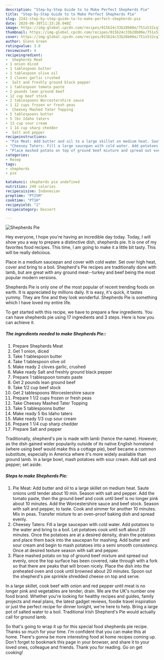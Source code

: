 ```yaml
---
description: "Step-by-Step Guide to to Make Perfect Shepherds Pie"
title: "Step-by-Step Guide to to Make Perfect Shepherds Pie"
slug: 2242-step-by-step-guide-to-to-make-perfect-shepherds-pie
date: 2020-06-30T11:33:26.048Z
image: https://img-global.cpcdn.com/recipes/015b24c33b28b00e/751x532cq70/shepherds-pie-recipe-main-photo.jpg
thumbnail: https://img-global.cpcdn.com/recipes/015b24c33b28b00e/751x532cq70/shepherds-pie-recipe-main-photo.jpg
cover: https://img-global.cpcdn.com/recipes/015b24c33b28b00e/751x532cq70/shepherds-pie-recipe-main-photo.jpg
author: Glenn Green
ratingvalue: 3.8
reviewcount: 4
recipeingredient:
-  Shepherds Meat
- 1 onion diced
- 1 tablespoon butter
- 1 tablespoon olive oil
- 2 cloves garlic crushed
-  Salt and freshly ground black pepper
- 1 tablespoon tomato paste
- 2 pounds lean ground beef
- 12 cup beef stock
- 2 tablespoons Worcestershire sauce
- 1 12 cups frozen or fresh peas
-  Cheesey Mashed Tater Topping
- 5 tablespoons butter
- 5 lbs Idaho taters
- 13 cup sour cream
- 1 14 cup sharp chedder
-  Salt and pepper
recipeinstructions:
- "Pie Meat: Add butter and oil to a large skillet on medium heat. Saute onions until tender about 10 min. Season with salt and pepper. Add the tomato paste, then the ground beef and cook until beef is no longer pink about 10 minutes. Add the Worcestershire sauce and beef stock. Season with salt and pepper, to taste. Cook and simmer for another 10 minutes. Mix in peas. Transfer mixture to an oven-proof baking dish and spread evenly."
- "Cheesey Taters: Fill a large saucepan with cold water. Add potatoes to the water and bring to a boil. Let potatoes cook until soft about 20 minutes. Once the potatoes are at a desired density, drain the potatoes and place them back into the saucepan for mashing. Add butter and sour cream and begin to mash potatoes into a semi smooth consistency. Once at desired texture season with salt and pepper."
- "Place mashed potato on top of ground beef mixture and spread out evenly, once the top surface has been covered, rake through with a fork so that there are peaks that will brown nicely. Place the dish into the preheated oven and cook until browned about 20 minutes. Spoon out the shepherd&#39;s pie sprinkle shredded cheese on top and serve."
categories:
- Resep
tags:
- shepherds
- pie

katakunci: shepherds pie undefined
nutrition: 249 calories
recipecuisine: Indonesian
preptime: "PT25M"
cooktime: "PT1H"
recipeyield: "2"
recipecategory: Dessert

---
```



![Shepherds Pie](https://img-global.cpcdn.com/recipes/015b24c33b28b00e/751x532cq70/shepherds-pie-recipe-main-photo.jpg)

Hey everyone, I hope you're having an incredible day today. Today, I will show you a way to prepare a distinctive dish, shepherds pie. It is one of my favorites food recipes. This time, I am going to make it a little bit tasty. This will be really delicious.

Place in a medium saucepan and cover with cold water. Set over high heat, cover and bring to a boil. Shepherd&#39;s Pie recipes are traditionally done with lamb, but are great with any ground meat--turkey and beef being the most popular modern versions.

Shepherds Pie is only one of the most popular of recent trending foods on earth. It is appreciated by millions daily. It is easy, it's quick, it tastes yummy. They are fine and they look wonderful. Shepherds Pie is something which I have loved my entire life.


To get started with this recipe, we have to prepare a few ingredients. You can have shepherds pie using 17 ingredients and 3 steps. Here is how you can achieve it.

##### The ingredients needed to make Shepherds Pie::

1. Prepare  Shepherds Meat
1. Get 1 onion, diced
1. Take 1 tablespoon butter
1. Take 1 tablespoon olive oil
1. Make ready 2 cloves garlic, crushed
1. Make ready  Salt and freshly ground black pepper
1. Prepare 1 tablespoon tomato paste
1. Get 2 pounds lean ground beef
1. Take 1/2 cup beef stock
1. Get 2 tablespoons Worcestershire sauce
1. Prepare 1 1/2 cups frozen or fresh peas
1. Take  Cheesey Mashed Tater Topping
1. Take 5 tablespoons butter
1. Make ready 5 lbs Idaho taters
1. Make ready 1/3 cup sour cream
1. Prepare 1 1/4 cup sharp chedder
1. Prepare  Salt and pepper


Traditionally, shepherd&#39;s pie is made with lamb (hence the name). However, as the dish gained wider popularity outside of its native English homeland (where using beef would make this a cottage pie), beef became a common substitute, especially in America where it&#39;s more widely available than ground lamb. In a large bowl, mash potatoes with sour cream. Add salt and pepper; set aside. 

##### Steps to make Shepherds Pie:

1. Pie Meat: Add butter and oil to a large skillet on medium heat. Saute onions until tender about 10 min. Season with salt and pepper. Add the tomato paste, then the ground beef and cook until beef is no longer pink about 10 minutes. Add the Worcestershire sauce and beef stock. Season with salt and pepper, to taste. Cook and simmer for another 10 minutes. Mix in peas. Transfer mixture to an oven-proof baking dish and spread evenly.
1. Cheesey Taters: Fill a large saucepan with cold water. Add potatoes to the water and bring to a boil. Let potatoes cook until soft about 20 minutes. Once the potatoes are at a desired density, drain the potatoes and place them back into the saucepan for mashing. Add butter and sour cream and begin to mash potatoes into a semi smooth consistency. Once at desired texture season with salt and pepper.
1. Place mashed potato on top of ground beef mixture and spread out evenly, once the top surface has been covered, rake through with a fork so that there are peaks that will brown nicely. Place the dish into the preheated oven and cook until browned about 20 minutes. Spoon out the shepherd&#39;s pie sprinkle shredded cheese on top and serve.


In a large skillet, cook beef with onion and red pepper until meat is no longer pink and vegetables are tender; drain. We are the UK&#39;s number one food brand. Whether you&#39;re looking for healthy recipes and guides, family projects and meal plans, the latest gadget reviews, foodie travel inspiration or just the perfect recipe for dinner tonight, we&#39;re here to help. Bring a large pot of salted water to a boil. Traditional Irish Shepherd&#39;s Pie would actually call for ground lamb. 

So that's going to wrap it up for this special food shepherds pie recipe. Thanks so much for your time. I'm confident that you can make this at home. There's gonna be more interesting food at home recipes coming up. Don't forget to bookmark this page in your browser, and share it to your loved ones, colleague and friends. Thank you for reading. Go on get cooking!
